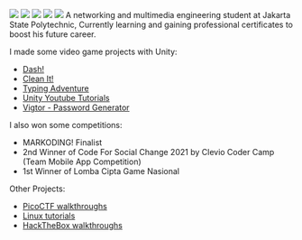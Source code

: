 <a href="https://linkedin.com/in/chandra-tritaqwa-ramadhan"><img src="https://img.shields.io/badge/-LinkedIn-0072b1?&style=for-the-badge&logo=linkedin&logoColor=white" /></a>
<a href="https://youtube.com/lolpotch"><img src="https://img.shields.io/badge/-YouTube-FF0000?&style=for-the-badge&logo=youtube&logoColor=white" /></a>
<a href="https://instagram.com/lolpotch"><img src="https://img.shields.io/badge/-Instagram-E4405F?&style=for-the-badge&logo=instagram&logoColor=white" /></a>
<a href="https://github.com/lolpotch"><img src="https://img.shields.io/badge/-GitHub-181717?style=for-the-badge&logo=GitHub&logoColor=white" /></a>
<a href="https://lolpotch.itch.io"><img src="https://img.shields.io/badge/-itch.io-FA5C5C?style=for-the-badge&logo=itch.io&logoColor=white" /></a>
A networking and multimedia engineering student at Jakarta State Polytechnic, Currently learning and gaining professional certificates to boost his future career.

I made some video game projects with Unity:
- [Dash!](https://lolpotch.itch.io/dash)
- [Clean It!](https://lolpotch.itch.io/clean-it)
- [Typing Adventure](https://lolpotch.itch.io/typing-adventure)
- [Unity Youtube Tutorials](https://www.youtube.com/playlist?list=PLj8QP2AecOrRF9quEOtF7EuQU6pVwovjQ)
- [Vigtor - Password Generator](https://play.google.com/store/apps/details?id=com.Lolpotch.Vigtor&hl=en)

I also won some competitions:
- MARKODING! Finalist
- 2nd Winner of Code For Social Change 2021 by Clevio Coder Camp (Team Mobile App Competition)
- 1st Winner of Lomba Cipta Game Nasional

Other Projects:
- <a href="https://www.youtube.com/playlist?list=PLj8QP2AecOrTgQdxJ6rQ3hhjnMboQGR4W">PicoCTF walkthroughs</a>
- <a href="https://www.youtube.com/playlist?list=PLj8QP2AecOrQov8CAFWv65r0oR-ayWwg_">Linux tutorials</a>
- <a href="https://www.youtube.com/playlist?list=PLj8QP2AecOrQ8sljBzZs7lblz0vgU5YnE">HackTheBox walkthroughs</a>


